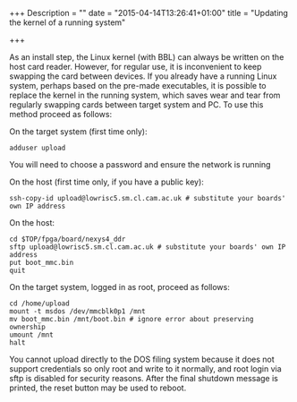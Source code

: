 +++
Description = ""
date = "2015-04-14T13:26:41+01:00"
title = "Updating the kernel of a running system"

+++

As an install step, the Linux kernel (with BBL) can always be written on the host card reader. However,
for regular use, it is inconvenient to keep swapping the card between devices.
If you already have a running Linux system, perhaps based on the pre-made
executables, it is possible to replace the kernel in the running system, which saves wear and tear from
regularly swapping cards between target system and PC. To use this method proceed as follows:

On the target system (first time only):

    adduser upload

You will need to choose a password and ensure the network is running

On the host (first time only, if you have a public key):

    ssh-copy-id upload@lowrisc5.sm.cl.cam.ac.uk # substitute your boards' own IP address

On the host:

    cd $TOP/fpga/board/nexys4_ddr
    sftp upload@lowrisc5.sm.cl.cam.ac.uk # substitute your boards' own IP address
    put boot_mmc.bin
    quit

On the target system, logged in as root, proceed as follows:

    cd /home/upload
    mount -t msdos /dev/mmcblk0p1 /mnt
    mv boot_mmc.bin /mnt/boot.bin # ignore error about preserving ownership
    umount /mnt
    halt

You cannot upload directly to the DOS filing system because it does not support credentials so only
root and write to it normally, and root login via sftp is disabled for security reasons. After the final
shutdown message is printed, the reset button may be used to reboot.
